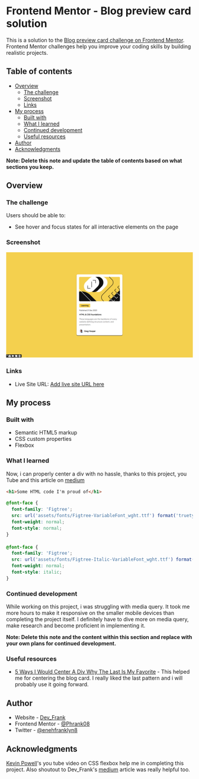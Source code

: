 # Frontend Mentor - Blog preview card solution

This is a solution to the [Blog preview card challenge on Frontend Mentor](https://www.frontendmentor.io/challenges/blog-preview-card-ckPaj01IcS). Frontend Mentor challenges help you improve your coding skills by building realistic projects. 

## Table of contents

- [Overview](#overview)
  - [The challenge](#the-challenge)
  - [Screenshot](#screenshot)
  - [Links](#links)
- [My process](#my-process)
  - [Built with](#built-with)
  - [What I learned](#what-i-learned)
  - [Continued development](#continued-development)
  - [Useful resources](#useful-resources)
- [Author](#author)
- [Acknowledgments](#acknowledgments)

**Note: Delete this note and update the table of contents based on what sections you keep.**

## Overview

### The challenge

Users should be able to:

- See hover and focus states for all interactive elements on the page

### Screenshot

![ScreenShot](./blog-card-screenshot.png)

### Links
- Live Site URL: [Add live site URL here](https://your-live-site-url.com)

## My process

### Built with

- Semantic HTML5 markup
- CSS custom properties
- Flexbox

### What I learned
Now, i can properly center a div with no hassle, thanks to this project, you Tube and this article on [medium](https://medium.com/front-end-weekly/5-ways-i-would-center-a-div-why-the-last-is-my-favorite-c1c54b44ac58)

```html
<h1>Some HTML code I'm proud of</h1>
```
```css
@font-face {
  font-family: 'Figtree';
  src: url('assets/fonts/Figtree-VariableFont_wght.ttf') format('truetype');
  font-weight: normal;
  font-style: normal;
}

@font-face {
  font-family: 'Figtree';
  src: url('assets/fonts/Figtree-Italic-VariableFont_wght.ttf') format('truetype');
  font-weight: normal;
  font-style: italic;
}
```

### Continued development

While working on this project, i was struggling with media query. It took me more hours to make it responsive on the smaller mobile devices than completing the project itself. I definitely have to dive more on media query, make research and become proficient in implementing it.

**Note: Delete this note and the content within this section and replace with your own plans for continued development.**

### Useful resources

- [5 Ways I Would Center A Div Why The Last Is My Favorite](https://medium.com/front-end-weekly/5-ways-i-would-center-a-div-why-the-last-is-my-favorite-c1c54b44ac58) - This helped me for centering the blog card. I really liked the last pattern and i will probably use it going forward.

## Author

- Website - [Dev_Frank](https://medium.com/@Dev_Frank)
- Frontend Mentor - [@Phrank08](https://www.frontendmentor.io/profile/Phrank08)
- Twitter - [@enehfranklyn8](https://www.twitter.com/enehfranklyn8)


## Acknowledgments

[Kevin Powell](https://youtu.be/u044iM9xsWU?si=1vqljXrXIVcRkFT_)'s you tube video on CSS flexbox help me in completing this project. Also shoutout to Dev_Frank's [medium](https://medium.com/front-end-weekly/5-ways-i-would-center-a-div-why-the-last-is-my-favorite-c1c54b44ac58) article was really helpful too. 

